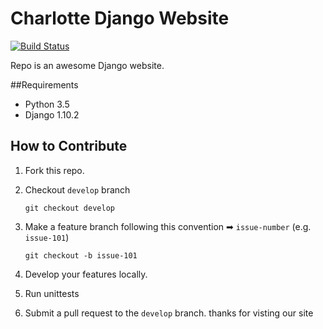 # Charlotte Django Website

[![Build Status](https://travis-ci.org/djangoclt/clt-django-website.svg?branch=develop)](https://travis-ci.org/djangoclt/clt-django-website)

Repo is an awesome Django website.

##Requirements
- Python 3.5
- Django 1.10.2

## How to Contribute
1. Fork this repo.
2. Checkout `develop` branch
   ```
   git checkout develop
   ```

3. Make a feature branch following this convention ➡ `issue-number` (e.g. `issue-101`)
   ```
   git checkout -b issue-101
   ```

4. Develop your features locally.
5. Run unittests
6. Submit a pull request to the `develop` branch.
               thanks for visting our site
